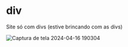 # div
Site só com divs (estive brincando com as divs)

![Captura de tela 2024-04-16 190304](https://github.com/MarianaMagalh/div/assets/167040224/fc216bd4-68db-4878-bca2-0bd534fd18fe)
